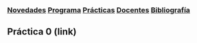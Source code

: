 ### [Novedades](./) [Programa](programa)  [Prácticas](practicas)  [Docentes](docentes)  [Bibliografía](bibliografia)

## Práctica 0 (link)

